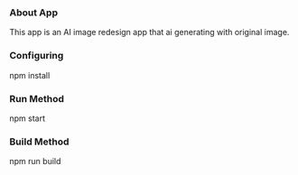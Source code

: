 ### About App

This app is an AI image redesign app that ai generating with original image.

### Configuring

npm install

### Run Method

npm start

### Build Method

npm run build